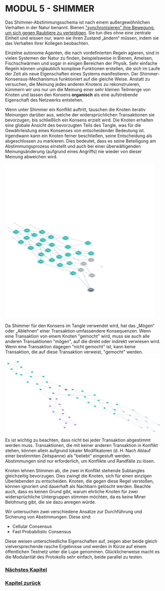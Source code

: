 # MODUL 5  - SHIMMER

Das Shimmer-Abstimmungsschema ist nach einem außergewöhnlichen Verhalten in der Natur benannt. Bienen ["synchronisieren" ihre Bewegung, um sich gegen Raubtiere zu verteidigen](http://digg.com/video/honeybee-nest-shimmering). Sie tun dies ohne eine zentrale Einheit und wissen nur, wann sie ihren Zustand „ändern“ müssen, indem sie das Verhalten ihrer Kollegen beobachten.

Einzelne autonome Agenten, die nach vordefinierten Regeln agieren, sind in vielen Systemen der Natur zu finden, beispielsweise in Bienen, Ameisen, Fischschwärmen und sogar in einigen Bereichen der Physik. Sehr einfache Regeln können unglaublich komplexe Funktionen erstellen, die sich im Laufe der Zeit als neue Eigenschaften eines Systems manifestieren. Der Shimmer-Konsensus-Mechanismus funktioniert auf die gleiche Weise. Anstatt zu versuchen, die Meinung jedes anderen Knotens zu rekonstruieren, kümmern wir uns nur um die Meinung einer sehr kleinen Teilmenge von Knoten und lassen den Konsens **organisch** als eine aufstrebende Eigenschaft des Netzwerks entstehen.

Wenn unter Shimmer ein Konflikt auftritt, tauschen die Knoten iterativ Meinungen darüber aus, welche der widersprüchlichen Transaktionen sie bevorzugen, bis schließlich ein Konsens erzielt wird. Die Knoten erhalten eine globale Ansicht des bevorzugten Teils des Tangle, was für die Gewährleistung eines Konsenses von entscheidender Bedeutung ist. Irgendwann kann ein Knoten ferner beschließen, seine Entscheidung als abgeschlossen zu markieren. Dies bedeutet, dass es seine Beteiligung am Abstimmungsprozess einstellt und auch bei einer überwältigenden Meinungsänderung (aufgrund eines Angriffs) nie wieder von dieser Meinung abweichen wird.

![04_5_1_voting](https://github.com/einfachiota/coordicide/raw/master/assets/04_5_1_voting.gif)

Da Shimmer für den Konsens im Tangle verwendet wird, hat das „Mögen“ oder „Ablehnen“ einer Transaktion umfassendere Konsequenzen. Wenn eine Transaktion von einem Knoten "gemocht" wird, muss sie auch alle anderen Transaktionen "mögen", auf die direkt oder indirekt verwiesen wird. Wenn eine Transaktion dagegen "nicht gemocht" ist, kann keine Transaktion, die auf diese Transaktion verweist, "gemocht" werden.

![04_5_1_reliabale3](https://github.com/einfachiota/coordicide/raw/master/assets/04_5_1_reliabale3.png)

Es ist wichtig zu beachten, dass nicht bei jeder Transaktion abgestimmt werden muss. Transaktionen, die mit keiner anderen Transaktion in Konflikt stehen, können allein aufgrund lokaler Modifikatoren (d. H. Nach Ablauf einer bestimmten Zeitspanne) als "beliebt" eingestuft werden. Abstimmungen sind nur erforderlich, um Konflikte und Randfälle zu lösen.

Knoten lehnen Stimmen ab, die zwei in Konflikt stehende Subtangles gleichzeitig bevorzugen. Dies zwingt die Knoten, sich für einen einzigen Überlebenden zu entscheiden. Knoten, die gegen diese Regel verstoßen, können ignoriert und dauerhaft als Nachbarn gelöscht werden. Beachte auch, dass es keinen Grund gibt, warum ehrliche Knoten für zwei widersprüchliche Untergruppen stimmen möchten, da es keine Miner Belohnung gibt, die sie dazu anregen würde.

Wir untersuchen zwei verschiedene Ansätze zur Durchführung und Sicherung von Abstimmungen. Diese sind:

- Cellular Consensus
- Fast Probabilistic Consensus

Diese weisen unterschiedliche Eigenschaften auf, zeigen aber beide gleich vielversprechende rasche Ergebnisse und werden in Kürze auf einem öffentlichen Testnetz unter die Lupe genommen. Glücklicherweise macht es die Modularität des Protokolls sehr einfach, beide parallel zu testen.

### [Nächstes Kapitel](./04_module_5_3.md)
### [Kapitel zurück](./04_module_5_1.md)